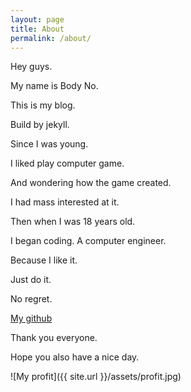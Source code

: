 ```yaml
---
layout: page
title: About
permalink: /about/
---
```


Hey guys.

My name is Body No.

This is my blog.

Build by jekyll.

Since I was young.

I liked play computer game.

And wondering how the game created.

I had mass interested at it.

Then when I was 18 years old.

I began coding. A computer engineer.

Because I like it.

Just do it.

No regret.

[My github](https://github.com/az8321550)

Thank you everyone.

Hope you also have a nice day.

![My profit]({{ site.url }}/assets/profit.jpg)
